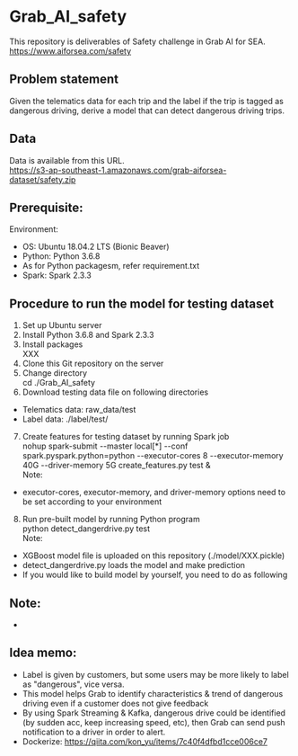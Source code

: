 # Grab_AI_safety
This repository is deliverables of Safety challenge in Grab AI for SEA.  
https://www.aiforsea.com/safety
## Problem statement
Given the telematics data for each trip and the label if the trip is tagged as dangerous driving, derive a model that can detect dangerous driving trips.
## Data
Data is available from this URL.  
https://s3-ap-southeast-1.amazonaws.com/grab-aiforsea-dataset/safety.zip
## Prerequisite:
Environment:
 - OS: Ubuntu 18.04.2 LTS (Bionic Beaver)  
 - Python: Python 3.6.8  
  - As for Python packagesm, refer requirement.txt  
 - Spark: Spark 2.3.3  
## Procedure to run the model for testing dataset
1. Set up Ubuntu server  
2. Install Python 3.6.8 and Spark 2.3.3  
3. Install packages  
XXX  
4. Clone this Git repository on the server  
5. Change directory  
cd ./Grab_AI_safety  
6. Download testing data file on following directories  
 - Telematics data: raw_data/test 
 - Label data: ./label/test/  
7. Create features for testing dataset by running Spark job  
nohup spark-submit --master local[*] --conf spark.pyspark.python=python --executor-cores 8 --executor-memory 40G --driver-memory 5G create_features.py test &  
Note: 
 - executor-cores, executor-memory, and driver-memory options need to be set according to your environment  
8. Run pre-built model by running Python program  
python detect_dangerdrive.py test  
Note: 
 - XGBoost model file is uploaded on this repository (./model/XXX.pickle)    
 - detect_dangerdrive.py loads the model and make prediction  
 - If you would like to build model by yourself, you need to do as following  
## Note:
 -   

## Idea memo:
 - Label is given by customers, but some users may be more likely to label as "dangerous", vice versa.
 - This model helps Grab to identify characteristics & trend of dangerous driving even if a customer does not give feedback
 - By using Spark Streaming & Kafka, dangerous drive could be identified (by sudden acc, keep increasing speed, etc), then Grab can send push notification to a driver in order to alert.
 - Dockerize: https://qiita.com/kon_yu/items/7c40f4dfbd1cce006ce7

## 

